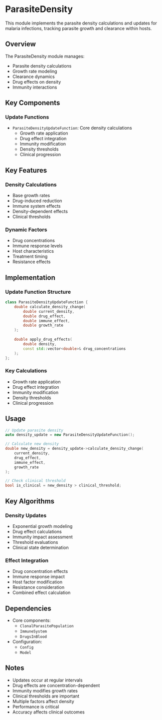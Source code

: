# ParasiteDensity

This module implements the parasite density calculations and updates for malaria infections, tracking parasite growth and clearance within hosts.

## Overview

The ParasiteDensity module manages:
- Parasite density calculations
- Growth rate modeling
- Clearance dynamics
- Drug effects on density
- Immunity interactions

## Key Components

### Update Functions
- `ParasiteDensityUpdateFunction`: Core density calculations
  - Growth rate application
  - Drug effect integration
  - Immunity modification
  - Density thresholds
  - Clinical progression

## Key Features

### Density Calculations
- Base growth rates
- Drug-induced reduction
- Immune system effects
- Density-dependent effects
- Clinical thresholds

### Dynamic Factors
- Drug concentrations
- Immune response levels
- Host characteristics
- Treatment timing
- Resistance effects

## Implementation

### Update Function Structure
```cpp
class ParasiteDensityUpdateFunction {
    double calculate_density_change(
        double current_density,
        double drug_effect,
        double immune_effect,
        double growth_rate
    );
    
    double apply_drug_effects(
        double density,
        const std::vector<double>& drug_concentrations
    );
};
```

### Key Calculations
- Growth rate application
- Drug effect integration
- Immunity modification
- Density thresholds
- Clinical progression

## Usage

```cpp
// Update parasite density
auto density_update = new ParasiteDensityUpdateFunction();

// Calculate new density
double new_density = density_update->calculate_density_change(
    current_density,
    drug_effect,
    immune_effect,
    growth_rate
);

// Check clinical threshold
bool is_clinical = new_density > clinical_threshold;
```

## Key Algorithms

### Density Updates
- Exponential growth modeling
- Drug effect calculations
- Immunity impact assessment
- Threshold evaluations
- Clinical state determination

### Effect Integration
- Drug concentration effects
- Immune response impact
- Host factor modification
- Resistance consideration
- Combined effect calculation

## Dependencies

- Core components:
  - `ClonalParasitePopulation`
  - `ImmuneSystem`
  - `DrugsInBlood`
- Configuration:
  - `Config`
  - `Model`

## Notes

- Updates occur at regular intervals
- Drug effects are concentration-dependent
- Immunity modifies growth rates
- Clinical thresholds are important
- Multiple factors affect density
- Performance is critical
- Accuracy affects clinical outcomes
